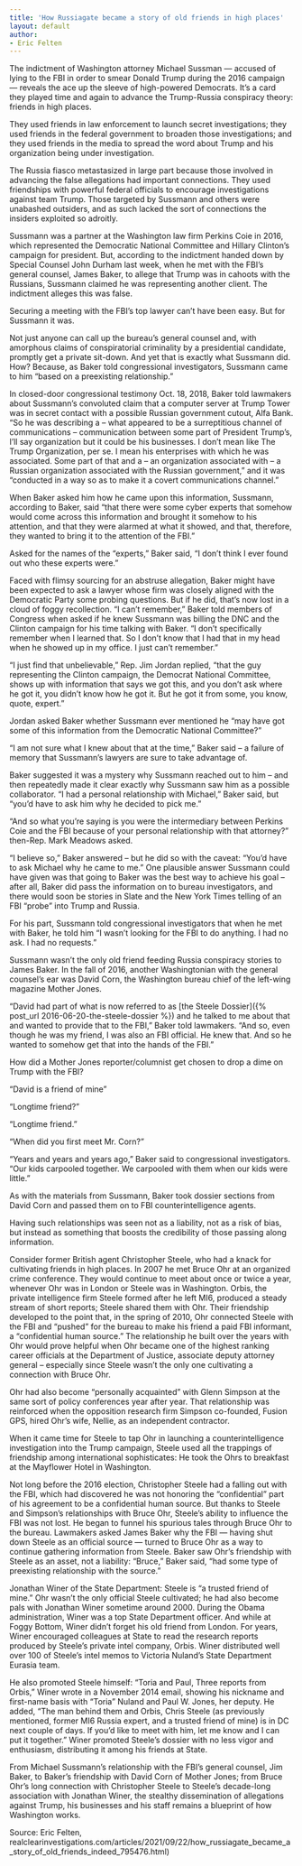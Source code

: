 ```yaml
---
title: 'How Russiagate became a story of old friends in high places'
layout: default
author:
- Eric Felten
---
```


The indictment of Washington attorney Michael Sussman — accused of lying to the FBI in order to smear Donald Trump during the 2016 campaign — reveals the ace up the sleeve of high-powered Democrats. It’s a card they played time and again to advance the Trump-Russia conspiracy theory: friends in high places.

They used friends in law enforcement to launch secret investigations; they used friends in the federal government to broaden those investigations; and they used friends in the media to spread the word about Trump and his organization being under investigation.

The Russia fiasco metastasized in large part because those involved in advancing the false allegations had important connections. They used friendships with powerful federal officials to encourage investigations against team Trump. Those targeted by Sussmann and others were unabashed outsiders, and as such lacked the sort of connections the insiders exploited so adroitly.

Sussmann was a partner at the Washington law firm Perkins Coie in 2016, which represented the Democratic National Committee and Hillary Clinton’s campaign for president. But, according to the indictment handed down by Special Counsel John Durham last week, when he met with the FBI’s general counsel, James Baker, to allege that Trump was in cahoots with the Russians, Sussmann claimed he was representing another client. The indictment alleges this was false.

Securing a meeting with the FBI’s top lawyer can’t have been easy. But for Sussmann it was.

Not just anyone can call up the bureau’s general counsel and, with amorphous claims of conspiratorial criminality by a presidential candidate, promptly get a private sit-down. And yet that is exactly what Sussmann did. How? Because, as Baker told congressional investigators, Sussmann came to him “based on a preexisting relationship.”

In closed-door congressional testimony Oct. 18, 2018, Baker told lawmakers about Sussmann’s convoluted claim that a computer server at Trump Tower was in secret contact with a possible Russian government cutout, Alfa Bank. “So he was describing a – what appeared to be a surreptitious channel of communications – communication between some part of President Trump’s, I’ll say organization but it could be his businesses. I don’t mean like The Trump Organization, per se. I mean his enterprises with which he was associated. Some part of that and a – an organization associated with – a Russian organization associated with the Russian government,” and it was “conducted in a way so as to make it a covert communications channel.”

When Baker asked him how he came upon this information, Sussmann, according to Baker, said “that there were some cyber experts that somehow would come across this information and brought it somehow to his attention, and that they were alarmed at what it showed, and that, therefore, they wanted to bring it to the attention of the FBI.”

Asked for the names of the “experts,” Baker said, “I don’t think I ever found out who these experts were.”

Faced with flimsy sourcing for an abstruse allegation, Baker might have been expected to ask a lawyer whose firm was closely aligned with the Democratic Party some probing questions. But if he did, that’s now lost in a cloud of foggy recollection. “I can’t remember,” Baker told members of Congress when asked if he knew Sussmann was billing the DNC and the Clinton campaign for his time talking with Baker. “I don’t specifically remember when I learned that. So I don’t know that I had that in my head when he showed up in my office. I just can’t remember.”

“I just find that unbelievable,” Rep. Jim Jordan replied, “that the guy representing the Clinton campaign, the Democrat National Committee, shows up with information that says we got this, and you don’t ask where he got it, you didn’t know how he got it. But he got it from some, you know, quote, expert.”

Jordan asked Baker whether Sussmann ever mentioned he “may have got some of this information from the Democratic National Committee?”

“I am not sure what I knew about that at the time,” Baker said – a failure of memory that Sussmann’s lawyers are sure to take advantage of.

Baker suggested it was a mystery why Sussmann reached out to him – and then repeatedly made it clear exactly why Sussmann saw him as a possible collaborator. “I had a personal relationship with Michael,” Baker said, but “you’d have to ask him why he decided to pick me.”

“And so what you’re saying is you were the intermediary between Perkins Coie and the FBI because of your personal relationship with that attorney?” then-Rep. Mark Meadows asked.

“I believe so,” Baker answered – but he did so with the caveat: “You’d have to ask Michael why he came to me.” One plausible answer Sussmann could have given was that going to Baker was the best way to achieve his goal – after all, Baker did pass the information on to bureau investigators, and there would soon be stories in Slate and the New York Times telling of an FBI “probe” into Trump and Russia.

For his part, Sussmann told congressional investigators that when he met with Baker, he told him “I wasn’t looking for the FBI to do anything. I had no ask. I had no requests.”

Sussmann wasn’t the only old friend feeding Russia conspiracy stories to James Baker. In the fall of 2016, another Washingtonian with the general counsel’s ear was David Corn, the Washington bureau chief of the left-wing magazine Mother Jones.

“David had part of what is now referred to as [the Steele Dossier]({% post_url 2016-06-20-the-steele-dossier %}) and he talked to me about that and wanted to provide that to the FBI,” Baker told lawmakers. “And so, even though he was my friend, I was also an FBI official. He knew that. And so he wanted to somehow get that into the hands of the FBI.”

How did a Mother Jones reporter/columnist get chosen to drop a dime on Trump with the FBI?

“David is a friend of mine”

“Longtime friend?”

“Longtime friend.”

“When did you first meet Mr. Corn?”

“Years and years and years ago,” Baker said to congressional investigators. “Our kids carpooled together. We carpooled with them when our kids were little.”

As with the materials from Sussmann, Baker took dossier sections from David Corn and passed them on to FBI counterintelligence agents.

Having such relationships was seen not as a liability, not as a risk of bias, but instead as something that boosts the credibility of those passing along information.

Consider former British agent Christopher Steele, who had a knack for cultivating friends in high places. In 2007 he met Bruce Ohr at an organized crime conference. They would continue to meet about once or twice a year, whenever Ohr was in London or Steele was in Washington. Orbis, the private intelligence firm Steele formed after he left MI6, produced a steady stream of short reports; Steele shared them with Ohr. Their friendship developed to the point that, in the spring of 2010, Ohr connected Steele with the FBI and “pushed” for the bureau to make his friend a paid FBI informant, a “confidential human source.” The relationship he built over the years with Ohr would prove helpful when Ohr became one of the highest ranking career officials at the Department of Justice, associate deputy attorney general – especially since Steele wasn’t the only one cultivating a connection with Bruce Ohr.

Ohr had also become “personally acquainted” with Glenn Simpson at the same sort of policy conferences year after year. That relationship was reinforced when the opposition research firm Simpson co-founded, Fusion GPS, hired Ohr’s wife, Nellie, as an independent contractor.

When it came time for Steele to tap Ohr in launching a counterintelligence investigation into the Trump campaign, Steele used all the trappings of friendship among international sophisticates: He took the Ohrs to breakfast at the Mayflower Hotel in Washington.

Not long before the 2016 election, Christopher Steele had a falling out with the FBI, which had discovered he was not honoring the “confidential” part of his agreement to be a confidential human source. But thanks to Steele and Simpson’s relationships with Bruce Ohr, Steele’s ability to influence the FBI was not lost. He began to funnel his spurious tales through Bruce Ohr to the bureau. Lawmakers asked James Baker why the FBI — having shut down Steele as an official source — turned to Bruce Ohr as a way to continue gathering information from Steele. Baker saw Ohr’s friendship with Steele as an asset, not a liability: “Bruce,” Baker said, “had some type of preexisting relationship with the source.”

Jonathan Winer of the State Department: Steele is “a trusted friend of mine.”
Ohr wasn’t the only official Steele cultivated; he had also become pals with Jonathan Winer sometime around 2000. During the Obama administration, Winer was a top State Department officer. And while at Foggy Bottom, Winer didn’t forget his old friend from London. For years, Winer encouraged colleagues at State to read the research reports produced by Steele’s private intel company, Orbis. Winer distributed well over 100 of Steele’s intel memos to Victoria Nuland’s State Department Eurasia team.

He also promoted Steele himself: “Toria and Paul, Three reports from Orbis,” Winer wrote in a November 2014 email, showing his nickname and first-name basis with “Toria” Nuland and Paul W. Jones, her deputy. He added, “The man behind them and Orbis, Chris Steele (as previously mentioned, former MI6 Russia expert, and a trusted friend of mine) is in DC next couple of days. If you’d like to meet with him, let me know and I can put it together.” Winer promoted Steele’s dossier with no less vigor and enthusiasm, distributing it among his friends at State.

From Michael Sussmann’s relationship with the FBI’s general counsel, Jim Baker, to Baker’s friendship with David Corn of Mother Jones; from Bruce Ohr’s long connection with Christopher Steele to Steele’s decade-long association with Jonathan Winer, the stealthy dissemination of allegations against Trump, his businesses and his staff remains a blueprint of how Washington works.

Source: Eric Felten, realclearinvestigations.com/articles/2021/09/22/how\_russiagate\_became\_a\_story\_of\_old\_friends\_indeed\_795476.html)
